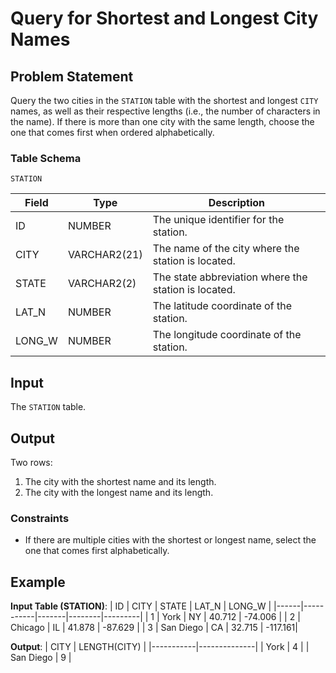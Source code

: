 # Query for Shortest and Longest City Names

## Problem Statement
Query the two cities in the `STATION` table with the shortest and longest `CITY` names, as well as their respective lengths (i.e., the number of characters in the name). If there is more than one city with the same length, choose the one that comes first when ordered alphabetically.

### Table Schema
`STATION`

| Field   | Type         | Description                                      |
|---------|--------------|--------------------------------------------------|
| ID      | NUMBER       | The unique identifier for the station.           |
| CITY    | VARCHAR2(21) | The name of the city where the station is located.|
| STATE   | VARCHAR2(2)  | The state abbreviation where the station is located.|
| LAT_N   | NUMBER       | The latitude coordinate of the station.          |
| LONG_W  | NUMBER       | The longitude coordinate of the station.         |


## Input
The `STATION` table.

## Output
Two rows:
1. The city with the shortest name and its length.
2. The city with the longest name and its length.

### Constraints
- If there are multiple cities with the shortest or longest name, select the one that comes first alphabetically.

## Example
**Input Table (STATION)**:
| ID  | CITY      | STATE | LAT_N  | LONG_W  |
|------|-----------|-------|--------|---------|
| 1    | York      | NY    | 40.712 | -74.006 |
| 2    | Chicago   | IL    | 41.878 | -87.629 |
| 3    | San Diego | CA    | 32.715 | -117.161|

**Output**:
| CITY      | LENGTH(CITY) |
|-----------|--------------|
| York      | 4            |
| San Diego | 9            |
